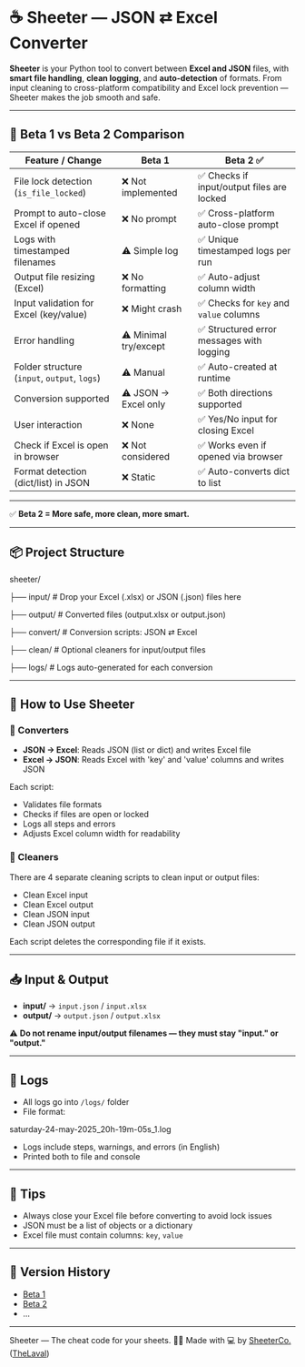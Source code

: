 # ☕ Sheeter — JSON ⇄ Excel Converter

**Sheeter** is your Python tool to convert between **Excel and JSON** files, with **smart file handling**, **clean logging**, and **auto-detection** of formats. From input cleaning to cross-platform compatibility and Excel lock prevention — Sheeter makes the job smooth and safe.  

---

## 🔁 Beta 1 vs Beta 2 Comparison

| Feature / Change                                  | Beta 1                          | Beta 2 ✅                        |
|---------------------------------------------------|----------------------------------|----------------------------------|
|  File lock detection (`is_file_locked`)         | ❌ Not implemented               | ✅ Checks if input/output files are locked |
|  Prompt to auto-close Excel if opened           | ❌ No prompt                     | ✅ Cross-platform auto-close prompt |
|  Logs with timestamped filenames                | ⚠️ Simple log                    | ✅ Unique timestamped logs per run |
|  Output file resizing (Excel)                   | ❌ No formatting                 | ✅ Auto-adjust column width      |
|  Input validation for Excel (key/value)         | ❌ Might crash                   | ✅ Checks for `key` and `value` columns |
|  Error handling                                 | ⚠️ Minimal try/except            | ✅ Structured error messages with logging |
|  Folder structure (`input`, `output`, `logs`)   | ⚠️ Manual                        | ✅ Auto-created at runtime       |
|  Conversion supported                           | ⚠️ JSON → Excel only               | ✅ Both directions supported     |
|  User interaction                               | ❌ None                         | ✅ Yes/No input for closing Excel |
|  Check if Excel is open in browser              | ❌ Not considered                | ✅ Works even if opened via browser |
|  Format detection (dict/list) in JSON           | ❌ Static                        | ✅ Auto-converts dict to list    |

---

✅ **Beta 2 = More safe, more clean, more smart.**

---

## 📦 Project Structure

sheeter/

├── input/ # Drop your Excel (.xlsx) or JSON (.json) files here

├── output/ # Converted files (output.xlsx or output.json)

├── convert/ # Conversion scripts: JSON ⇄ Excel

├── clean/ # Optional cleaners for input/output files

├── logs/ # Logs auto-generated for each conversion


---

## 🚀 How to Use Sheeter

### 🔁 Converters

- **JSON → Excel**: Reads JSON (list or dict) and writes Excel file
- **Excel → JSON**: Reads Excel with 'key' and 'value' columns and writes JSON

Each script:
- Validates file formats
- Checks if files are open or locked
- Logs all steps and errors
- Adjusts Excel column width for readability

### 🧹 Cleaners

There are 4 separate cleaning scripts to clean input or output files:
- Clean Excel input
- Clean Excel output
- Clean JSON input
- Clean JSON output

Each script deletes the corresponding file if it exists.

---

## 📥 Input & Output

- **input/** → `input.json` / `input.xlsx`
- **output/** → `output.json` / `output.xlsx`

⚠️ **Do not rename input/output filenames — they must stay "input." or "output."**

---

## 📄 Logs

- All logs go into `/logs/` folder
- File format:

saturday-24-may-2025_20h-19m-05s_1.log

- Logs include steps, warnings, and errors (in English)
- Printed both to file and console

---

## 🔐 Tips

- Always close your Excel file before converting to avoid lock issues
- JSON must be a list of objects or a dictionary
- Excel file must contain columns: `key`, `value`

---

## 📌 Version History

- [Beta 1](https://github.com/TheLaval/Sheeter/releases/tag/beta-1)
- [Beta 2](https://github.com/TheLaval/Sheeter/releases/tag/beta-2)
- ...

---

Sheeter — The cheat code for your sheets. 🧑‍💻 
Made with 💻 by [SheeterCo.](https://github.com/SheeterCo/) ([TheLaval](https://github.com/TheLaval))
